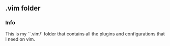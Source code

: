 ## .vim folder
### Info
This is my ``.vim/` folder that contains all the plugins and configurations that I need on vim.
